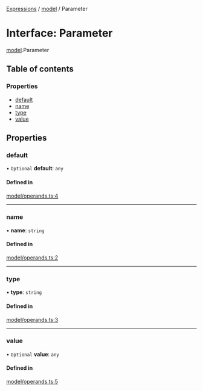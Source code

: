 [Expressions](../README.md) / [model](../modules/model.md) / Parameter

# Interface: Parameter

[model](../modules/model.md).Parameter

## Table of contents

### Properties

- [default](model.Parameter.md#default)
- [name](model.Parameter.md#name)
- [type](model.Parameter.md#type)
- [value](model.Parameter.md#value)

## Properties

### default

• `Optional` **default**: `any`

#### Defined in

[model/operands.ts:4](https://github.com/FlavioLionelRita/js-expressions/blob/15d1765/src/lib/model/operands.ts#L4)

___

### name

• **name**: `string`

#### Defined in

[model/operands.ts:2](https://github.com/FlavioLionelRita/js-expressions/blob/15d1765/src/lib/model/operands.ts#L2)

___

### type

• **type**: `string`

#### Defined in

[model/operands.ts:3](https://github.com/FlavioLionelRita/js-expressions/blob/15d1765/src/lib/model/operands.ts#L3)

___

### value

• `Optional` **value**: `any`

#### Defined in

[model/operands.ts:5](https://github.com/FlavioLionelRita/js-expressions/blob/15d1765/src/lib/model/operands.ts#L5)
